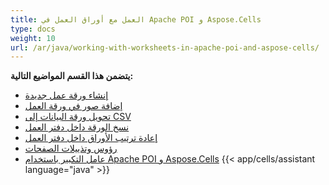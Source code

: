 ```yaml
---
title: العمل مع أوراق العمل في Apache POI و Aspose.Cells
type: docs
weight: 10
url: /ar/java/working-with-worksheets-in-apache-poi-and-aspose-cells/
---
```


 **يتضمن هذا القسم المواضيع التالية:**

- [إنشاء ورقة عمل جديدة](/cells/ar/java/create-new-worksheet)
- [إضافة صور في ورقة العمل](/cells/ar/java/add-images-in-worksheet/)
- [تحويل ورقة البيانات إلى CSV](/cells/ar/java/convert-worksheet-to-csv/)
- [نسخ الورقة داخل دفتر العمل](/cells/ar/java/copy-sheet-within-workbook/)
- [إعادة ترتيب الأوراق داخل دفتر العمل](/cells/ar/java/re-order-sheets-within-workbook/)
- [رؤوس وتذييلات الصفحات](/cells/ar/java/header-and-footers/)
- [عامل التكبير باستخدام Apache POI و Aspose.Cells](/cells/ar/java/zoom-factor-using-apache-poi-and-aspose-cells/)
{{< app/cells/assistant language="java" >}}
